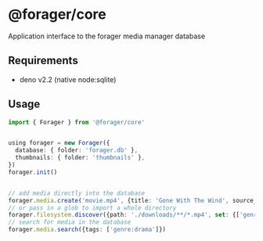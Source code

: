 # @forager/core


Application interface to the forager media manager database


## Requirements
- deno v2.2 (native node:sqlite)

## Usage
```ts
import { Forager } from '@forager/core'


using forager = new Forager({
  database: { folder: 'forager.db' },
  thumbnails: { folder: 'thumbnails' },
})
forager.init()


// add media directly into the database
forager.media.create('movie.mp4', {title: 'Gone With The Wind', source_created_at: new Date('1939/12/15')}, ['genre:drama'])
// or pass in a glob to import a whole directory
forager.filesystem.discover({path: './downloads/**/*.mp4', set: {['genre:drama']}})
// search for media in the database
forager.media.search({tags: ['genre:drama']})
```

